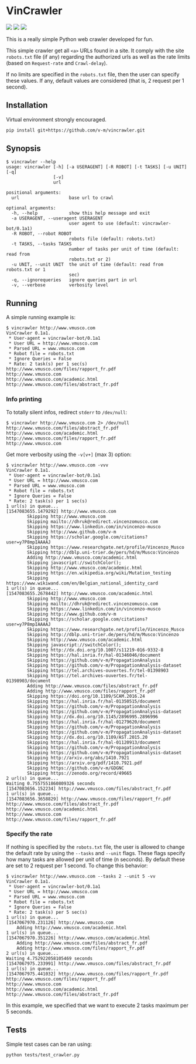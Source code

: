 # VinCrawler

![](https://img.shields.io/github/license/v-m/vincrawler.svg)
![](https://img.shields.io/github/languages/top/v-m/vincrawler.svg)
![](https://img.shields.io/badge/python-3-yellowgreen.svg)

This is a really simple Python web crawler developed for fun.

This simple crawler get all `<a>` URLs found in a site. 
It comply with the site `robots.txt` file (if any) regarding 
the authorized urls as well as the rate limits (based on `Request-rate` and `Crawl-delay`).

If no limits are specified in the `robots.txt` file, then the user can specify these values.
If any, default values are considered (that is, 2 request per 1 second). 

## Installation

Virtual environment strongly encouraged.

```bash
pip install git+https://github.com/v-m/vincrawler.git
```

## Synopsis

```
$ vincrawler --help
usage: vincrawler [-h] [-a USERAGENT] [-R ROBOT] [-t TASKS] [-u UNIT] [-q]
                  [-v]
                  url

positional arguments:
  url                   base url to crawl

optional arguments:
  -h, --help            show this help message and exit
  -a USERAGENT, --useragent USERAGENT
                        user agent to use (default: vincrawler-bot/0.1a1)
  -R ROBOT, --robot ROBOT
                        robots file (default: robots.txt)
  -t TASKS, --tasks TASKS
                        number of tasks per unit of time (default: read from
                        robots.txt or 2)
  -u UNIT, --unit UNIT  the unit of time (default: read from robots.txt or 1
                        sec)
  -q, --ignorequeries   ignore queries part in url
  -v, --verbose         verbosity level
```

## Running

A simple running example is:

```
$ vincrawler http://www.vmusco.com
VinCrawler 0.1a1.
 * User-agent = vincrawler-bot/0.1a1
 * User URL = http://www.vmusco.com
 * Parsed URL = www.vmusco.com
 * Robot file = robots.txt
 * Ignore Queries = False
 * Rate: 2 task(s) per 1 sec(s)
http://www.vmusco.com/files/rapport_fr.pdf
http://www.vmusco.com
http://www.vmusco.com/academic.html
http://www.vmusco.com/files/abstract_fr.pdf
```

### Info printing

To totally silent infos, redirect `stderr` to `/dev/null`:

```
$ vincrawler http://www.vmusco.com 2> /dev/null
http://www.vmusco.com/files/abstract_fr.pdf
http://www.vmusco.com/academic.html
http://www.vmusco.com/files/rapport_fr.pdf
http://www.vmusco.com
```

Get more verbosity using the `-v[v+]` (max 3) option:

```
$ vincrawler http://www.vmusco.com -vvv
VinCrawler 0.1a1.
 * User-agent = vincrawler-bot/0.1a1
 * User URL = http://www.vmusco.com
 * Parsed URL = www.vmusco.com
 * Robot file = robots.txt
 * Ignore Queries = False
 * Rate: 2 task(s) per 1 sec(s)
1 url(s) in queue...
[1547083655.1479292] http://www.vmusco.com
        Skipping http://www.vmusco.com
        Skipping mailto://dhruk@redirect.vincenzomusco.com
        Skipping https://www.linkedin.com/in/vincenzo-musco
        Skipping http://www.github.com/v-m
        Skipping https://scholar.google.com/citations?user=y7P8mpIAAAAJ
        Skipping https://www.researchgate.net/profile/Vincenzo_Musco
        Skipping http://dblp.uni-trier.de/pers/hd/m/Musco:Vincenzo
        Adding http://www.vmusco.com/academic.html
        Skipping javascript://switchColor();
        Skipping http://www.vmusco.com/academic.html
        Skipping https://en.wikipedia.org/wiki/Mutation_testing
        Skipping https://www.wikiwand.com/en/Belgian_national_identity_card
1 url(s) in queue...
[1547083655.2678442] http://www.vmusco.com/academic.html
        Skipping http://www.vmusco.com
        Skipping mailto://dhruk@redirect.vincenzomusco.com
        Skipping https://www.linkedin.com/in/vincenzo-musco
        Skipping http://www.github.com/v-m
        Skipping https://scholar.google.com/citations?user=y7P8mpIAAAAJ
        Skipping https://www.researchgate.net/profile/Vincenzo_Musco
        Skipping http://dblp.uni-trier.de/pers/hd/m/Musco:Vincenzo
        Skipping http://www.vmusco.com/academic.html
        Skipping javascript://switchColor();
        Skipping http://dx.doi.org/10.1007/s11219-016-9332-8
        Skipping https://hal.inria.fr/hal-01346046/document
        Skipping https://github.com/v-m/PropagationAnalysis
        Skipping https://github.com/v-m/PropagationAnalysis-dataset
        Skipping https://tel.archives-ouvertes.fr/tel-01398903
        Skipping https://tel.archives-ouvertes.fr/tel-01398903/document
        Adding http://www.vmusco.com/files/abstract_fr.pdf
        Adding http://www.vmusco.com/files/rapport_fr.pdf
        Skipping https://doi.org/10.1109/SCAM.2016.24
        Skipping https://hal.inria.fr/hal-01350515/document
        Skipping https://github.com/v-m/PropagationAnalysis
        Skipping https://github.com/v-m/PropagationAnalysis-dataset
        Skipping http://dx.doi.org/10.1145/2896995.2896996
        Skipping https://hal.inria.fr/hal-01279620/document
        Skipping https://github.com/v-m/PropagationAnalysis
        Skipping https://github.com/v-m/PropagationAnalysis-dataset
        Skipping http://dx.doi.org/10.1109/AST.2015.20
        Skipping https://hal.inria.fr/hal-01120913/document
        Skipping https://github.com/v-m/PropagationAnalysis
        Skipping https://github.com/v-m/PropagationAnalysis-dataset
        Skipping http://arxiv.org/abs/1410.7921
        Skipping https://arxiv.org/pdf/1410.7921.pdf
        Skipping https://github.com/v-m/GDGNC
        Skipping https://zenodo.org/record/49665
2 url(s) in queue...
Waiting 0.7557551860809326 seconds
[1547083656.152234] http://www.vmusco.com/files/abstract_fr.pdf
1 url(s) in queue...
[1547083656.3658829] http://www.vmusco.com/files/rapport_fr.pdf
http://www.vmusco.com/files/abstract_fr.pdf
http://www.vmusco.com/academic.html
http://www.vmusco.com
http://www.vmusco.com/files/rapport_fr.pdf
```

### Specify the rate

If nothing is specified by the `robots.txt` file, 
the user is allowed to change the default rate by using the `--tasks` and `--unit` flags.
These flags specify how many tasks are allowed per unit of time (n seconds).
By default these are set to 2 request per 1 second. 
To change this behavior:

```
$ vincrawler http://www.vmusco.com --tasks 2 --unit 5 -vv
VinCrawler 0.1a1.
 * User-agent = vincrawler-bot/0.1a1
 * User URL = http://www.vmusco.com
 * Parsed URL = www.vmusco.com
 * Robot file = robots.txt
 * Ignore Queries = False
 * Rate: 2 task(s) per 5 sec(s)
1 url(s) in queue...
[1547067970.231126] http://www.vmusco.com
	Adding http://www.vmusco.com/academic.html
1 url(s) in queue...
[1547067970.351226] http://www.vmusco.com/academic.html
	Adding http://www.vmusco.com/files/abstract_fr.pdf
	Adding http://www.vmusco.com/files/rapport_fr.pdf
2 url(s) in queue...
Waiting 4.752922058105469 seconds
[1547067975.233991] http://www.vmusco.com/files/abstract_fr.pdf
1 url(s) in queue...
[1547067975.441032] http://www.vmusco.com/files/rapport_fr.pdf
http://www.vmusco.com/files/rapport_fr.pdf
http://www.vmusco.com
http://www.vmusco.com/academic.html
http://www.vmusco.com/files/abstract_fr.pdf
```

In this example, we specified that we want to execute 2 tasks maximum per 5 seconds.

## Tests

Simple test cases can be ran using:

```
python tests/test_crawler.py
```